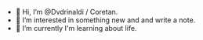 - 👋 Hi, I’m @Dvdrinaldi / Coretan.
- 👀 I’m interested in something new and and write a note.
- 🌱 I’m currently I'm learning about life.

<!---
Dvdrinaldi/Dvdrinaldi is a ✨ special ✨ repository because its `README.md` (this file) appears on your GitHub profile.
You can click the Preview link to take a look at your changes.
--->
